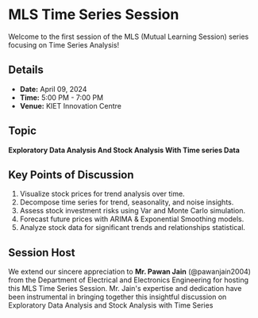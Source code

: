 # MLS Time Series Session

Welcome to the first session of the MLS (Mutual Learning Session) series focusing on Time Series Analysis!

## Details

- **Date:** April 09, 2024
- **Time:** 5:00 PM - 7:00 PM
- **Venue:** KIET Innovation Centre

## Topic

**Exploratory Data Analysis And Stock Analysis With Time series Data**

## Key Points of Discussion

1. Visualize stock prices for trend analysis over time.
2. Decompose time series for trend, seasonality, and noise insights.
3. Assess stock investment risks using Var and Monte Carlo simulation.
4. Forecast future prices with ARIMA & Exponential Smoothing models.
5. Analyze stock data for significant trends and relationships statistical.

## Session Host

We extend our sincere appreciation to **Mr. Pawan Jain** (@pawanjain2004) from the Department of Electrical and Electronics Engineering for hosting this MLS Time Series Session. Mr. Jain's expertise and dedication have been instrumental in bringing together this insightful discussion on Exploratory Data Analysis and Stock Analysis with Time Series
